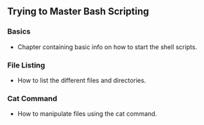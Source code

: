 ## Trying to Master Bash Scripting

### Basics
- Chapter containing basic info on how to start the shell scripts.
### File Listing
- How to list the different files and directories.
### Cat Command
- How to manipulate files using the cat command.
